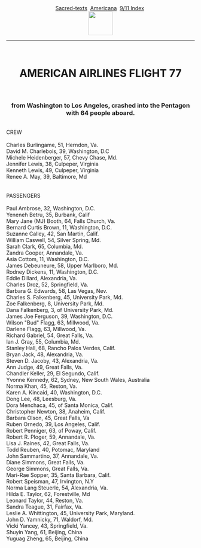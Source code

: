 <body>
 <span class="p-small2">
 <center>
 <a href="../../index.htm">Sacred-texts</a> 
 <a href="../index.htm">Americana</a> 
 <a href="index.htm">9/11 Index</a> <br>
 <a href="index.htm"><img src="eterflam.jpg" height="64"></a>
 </center>
 <hr>
 <br>
 <h1 align="CENTER">AMERICAN AIRLINES FLIGHT 77</h1>
 <br>
 <h3 align="CENTER">from Washington to Los Angeles, crashed into the Pentagon with 64 people aboard.</h3>
 <br>
 CREW <br>
 <br>
 Charles Burlingame, 51, Herndon, Va.<br>
 David M. Charlebois, 39, Washington, D.C<br>
 Michele Heidenberger, 57, Chevy Chase, Md.<br>
 Jennifer Lewis, 38, Culpeper, Virginia<br>
 Kenneth Lewis, 49, Culpeper, Virginia<br>
 Renee A. May, 39, Baltimore, Md<br>
 <br>
 <br>
 PASSENGERS<br>
 <br>
 Paul Ambrose, 32, Washington, D.C.<br>
 Yeneneh Betru, 35, Burbank, Calif<br>
 Mary Jane (MJ) Booth, 64, Falls Church, Va.<br>
 Bernard Curtis Brown, 11, Washington, D.C.<br>
 Suzanne Calley, 42, San Martin, Calif.<br>
 William Caswell, 54, Silver Spring, Md.<br>
 Sarah Clark, 65, Columbia, Md.<br>
 Zandra Cooper, Annandale, Va.<br>
 Asia Cottom, 11, Washington, D.C.<br>
 James Debeuneure, 58, Upper Marlboro, Md.<br>
 Rodney Dickens, 11, Washington, D.C.<br>
 Eddie Dillard, Alexandria, Va.<br>
 Charles Droz, 52, Springfield, Va.<br>
 Barbara G. Edwards, 58, Las Vegas, Nev.<br>
 Charles S. Falkenberg, 45, University Park, Md.<br>
 Zoe Falkenberg, 8, University Park, Md.<br>
 Dana Falkenberg, 3, of University Park, Md.<br>
 James Joe Ferguson, 39, Washington, D.C.<br>
 Wilson "Bud" Flagg, 63, Millwood, Va.<br>
 Darlene Flagg, 63, Millwood, Va.<br>
 Richard Gabriel, 54, Great Falls, Va.<br>
 Ian J. Gray, 55, Columbia, Md.<br>
 Stanley Hall, 68, Rancho Palos Verdes, Calif.<br>
 Bryan Jack, 48, Alexandria, Va.<br>
 Steven D. Jacoby, 43, Alexandria, Va.<br>
 Ann Judge, 49, Great Falls, Va.<br>
 Chandler Keller, 29, El Segundo, Calif.<br>
 Yvonne Kennedy, 62, Sydney, New South Wales, Australia<br>
 Norma Khan, 45, Reston, Va.<br>
 Karen A. Kincaid, 40, Washington, D.C.<br>
 Dong Lee, 48, Leesburg, Va.<br>
 Dora Menchaca, 45, of Santa Monica, Calif.<br>
 Christopher Newton, 38, Anaheim, Calif.<br>
 Barbara Olson, 45, Great Falls, Va<br>
 Ruben Ornedo, 39, Los Angeles, Calif.<br>
 Robert Penniger, 63, of Poway, Calif.<br>
 Robert R. Ploger, 59, Annandale, Va.<br>
 Lisa J. Raines, 42, Great Falls, Va.<br>
 Todd Reuben, 40, Potomac, Maryland<br>
 John Sammartino, 37, Annandale, Va.<br>
 Diane Simmons, Great Falls, Va.<br>
 George Simmons, Great Falls, Va.<br>
 Mari-Rae Sopper, 35, Santa Barbara, Calif.<br>
 Robert Speisman, 47, Irvington, N.Y<br>
 Norma Lang Steuerle, 54, Alexandria, Va.<br>
 Hilda E. Taylor, 62, Forestville, Md<br>
 Leonard Taylor, 44, Reston, Va.<br>
 Sandra Teague, 31, Fairfax, Va.<br>
 Leslie A. Whittington, 45, University Park, Maryland.<br>
 John D. Yamnicky, 71, Waldorf, Md.<br>
 Vicki Yancey, 43, Springfield, Va.<br>
 Shuyin Yang, 61, Beijing, China<br>
 Yuguag Zheng, 65, Beijing, China<br>
 </span>
 </body>